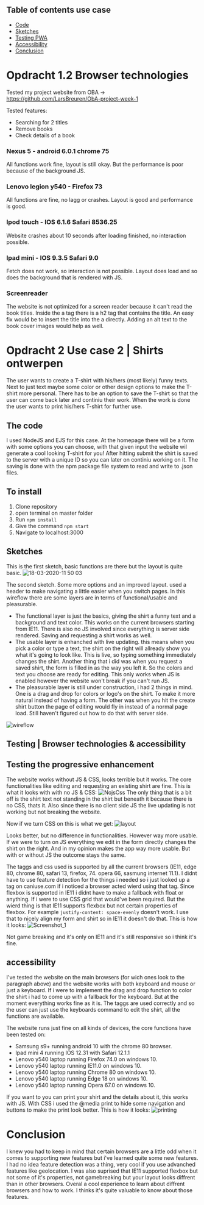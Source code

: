 ## Table of contents use case
- [Code](#the-code)
- [Sketches](#sketches)
- [Testing PWA](#testing-the-progressive-enhancement)
- [Accessibility](#accessibility)
- [Conclusion](#conclusion)

# Opdracht 1.2 Browser technologies
Tested my project website from OBA -> https://github.com/LarsBreuren/ObA-project-week-1

Tested features:
- Searching for 2 titles
- Remove books
- Check details of a book


### Nexus 5 - android 6.0.1 chrome 75
All functions work fine, layout is still okay. But the performance is poor because of the background JS.

### Lenovo legion y540 - Firefox 73
All functions are fine, no lagg or crashes. Layout is good and performance is good.

### Ipod touch - IOS 6.1.6 Safari 8536.25 
Website crashes about 10 seconds after loading finished, no interaction possible.

### Ipad mini - IOS 9.3.5 Safari 9.0
Fetch does not work, so interaction is not possible. Layout does load and so does the background that is rendered with JS.

### Screenreader
The website is not optimized for a screen reader because it can't read the book titles. Inside the a tag there is a h2 tag that contains the title. An easy fix would be to insert the title into the a directly. Adding an alt text to the book cover images would help as well.


# Opdracht 2 Use case 2 | Shirts ontwerpen
The user wants to create a T-shirt with his/hers (most likely) funny texts. Next to just text maybe some color or other design options to make the T-shirt more personal. There has to be an option to save the T-shirt so that the user can come back later and continiu their work. When the work is done the user wants to print his/hers T-shirt for further use.

## The code
I used NodeJS and EJS for this case.
At the homepage there will be a form with some options you can choose, with that given input the website wil generate a cool looking T-shirt for you! After hitting submit the shirt is saved to the server with a unique ID so you can later on continiu working on it. The saving is done with the npm package file system to read and write to .json files.


## To install
1. Clone repository
2. open terminal on master folder
3. Run `npm install`
4. Give the command `npm start`
5. Navigate to localhost:3000




## Sketches
This is the first sketch, basic functions are there but the layout is quite basic.
![18-03-2020-11 50 03](https://user-images.githubusercontent.com/43336468/76953364-e0c9c680-690e-11ea-9392-df6b7143f6cb.jpg)

The second sketch. Some more options and an improved layout. used a header to make navigating a little easier when you switch pages.
In this wireflow there are some layers are in terms of functional/usable and pleasurable.
- The functional layer is just the basics, giving the shirt a funny text and a background and text color. This works on the current browsers starting from IE11. There is also no JS involved since everything is server side rendered. Saving and requesting a shirt works as well.
- The usable layer is enhanched with live updating. this means when you pick a color or type a text, the shirt on the right will allready show you what it's going to look like. This is live, so typing something immediately changes the shirt. Another thing that i did was when you request a saved shirt, the form is filled in as the way you left it. So the colors and text you choose are ready for editing. This only works when JS is enabled however the website won't break if you can't run JS.
- The pleasurable layer is still under construction, i had 2 things in mind. One is a drag and drop for colors or logo's on the shirt. To make it more natural instead of having a form. The other was when you hit the create shirt button the page of editing would fly in instead of a normal page load. Still haven't figured out how to do that with server side. 

![wireflow](https://user-images.githubusercontent.com/43336468/78012741-b8e25600-7345-11ea-942b-957eef59e26b.jpg)


## Testing | Browser technologies & accessibility

## Testing the progressive enhancement
The website works without JS & CSS, looks terrible but it works. The core functionalities like editing and requesting an existing shirt are fine. This is what it looks with with no JS & CSS: 
![NojsCss](https://user-images.githubusercontent.com/43336468/78014769-b59c9980-7348-11ea-9a9b-5e7cf4ae7d4b.png)
The only thing that is a bit off is the shirt text not standing in the shirt but beneath it because there is no CSS, thats it.
Also since there is no client side JS the live updating is not working but not breaking the website.

Now if we turn CSS on this is what we get:
![layout](https://user-images.githubusercontent.com/43336468/78015220-673bca80-7349-11ea-9be3-dde5a2130980.png)

Looks better, but no difference in functionalities. However way more usable.
If we were to turn on JS everything we edit in the form directly changes the shirt on the right. And in my opinion makes the app way more usable. But with or without JS the outcome stays the same.

The taggs and css used is supported by all the current browsers (IE11, edge 80, chrome 80, safari 13, firefox, 74. opera 66, sasmung internet 11.1).
I didnt have to use feature detection for the things i needed so i just looked up a tag on caniuse.com if i noticed a browser acted wierd using that tag. Since flexbox is supported in IE11 i didnt have to make a fallback with float or anything. If i were to use CSS grid that would've been required.
But the wierd thing is that IE11 supports flexbox but not certain properties of flexbox. For example `justify-content: space-evenly` doesn't work. I use that to nicely align my form and shirt so in IE11 it doesn't do that. This is how it looks:
![Screenshot_1](https://user-images.githubusercontent.com/43336468/78016519-378dc200-734b-11ea-952e-643458f79a80.png)

Not game breaking and it's only on IE11 and it's still responsive so i think it's fine.

## accessibility
I've tested the website on the main browsers (for wich ones look to the paragraph above) and the website works with both keyboard and mouse or just a keyboard. If i were to implement the drag and drop function to color the shirt i had to come up with a fallback for the keyboard. But at the moment everything works fine as it is. The taggs are used correctly and so the user can just use the keyboards command to edit the shirt, all the functions are available.

The website runs just fine on all kinds of devices, the core functions have been tested on:
- Samsung s9+ running android 10 with the chrome 80 browser.
- Ipad mini 4 running IOS 12.31 with Safari 12.1.1
- Lenovo y540 laptop running Firefox 74.0 on windows 10.
- Lenovo y540 laptop running IE11.0 on windows 10.
- Lenovo y540 laptop running Chrome 80 on windows 10.
- Lenovo y540 laptop running Edge 18 on windows 10.
- Lenovo y540 laptop running Opera 67.0 on windows 10.

If you want to you can print your shirt and the details about it, this works with JS. With CSS i used the @media print to hide some navigation and buttons to make the print look better. This is how it looks:
![printing](https://user-images.githubusercontent.com/43336468/78027950-855ff580-735e-11ea-80fb-ac81e7dfc22d.png)


# Conclusion
I knew you had to keep in mind that certain browsers are a little odd when it comes to supporting new features but i've learned quite some new features. I had no idea feature detection was a thing, very cool if you use advanched features like geolocation.
I was also suprised that IE11 supported flexbox but not some of it's properties, not gamebreaking but your layout looks diffrent than in other browsers. Overal a cool experience to learn about diffrent browsers and how to work. I thinks it's quite valuable to know about those features.






